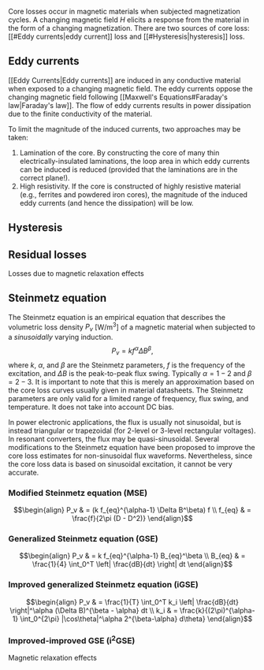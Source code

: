 Core losses occur in magnetic materials when subjected magnetization cycles. A changing magnetic field $H$ elicits a response from the material in the form of a changing magnetization. There are two sources of core loss: [[#Eddy currents|eddy current]] loss and [[#Hysteresis|hysteresis]] loss.
## Eddy currents
[[Eddy Currents|Eddy currents]] are induced in any conductive material when exposed to a changing magnetic field. The eddy currents oppose the changing magnetic field following [[Maxwell's Equations#Faraday's law|Faraday's law]]. 
The flow of eddy currents results in power dissipation due to the finite conductivity of the material.

To limit the magnitude of the induced currents, two approaches may be taken:
1) Lamination of the core. By constructing the core of many thin electrically-insulated laminations, the loop area in which eddy currents can be induced is reduced (provided that the laminations are in the correct plane!).
2) High resistivity. If the core is constructed of highly resistive material (e.g., ferrites and powdered iron cores), the magnitude of the induced eddy currents (and hence the dissipation) will be low.
## Hysteresis

## Residual losses
Losses due to magnetic relaxation effects

## Steinmetz equation
The Steinmetz equation is an empirical equation that describes the volumetric loss density $P_v$ \[W/m<sup>3</sup>] of a magnetic material when subjected to a _sinusoidally_ varying induction.
$$P_v = k f^\alpha \Delta B^\beta,$$where $k$, $\alpha$, and $\beta$ are the Steinmetz parameters, $f$ is the frequency of the excitation, and $\Delta B$ is the peak-to-peak flux swing. Typically $\alpha = 1-2$ and $\beta = 2-3$.
It is important to note that this is merely an approximation based on the core loss curves usually given in material datasheets. The Steinmetz parameters are only valid for a limited range of frequency, flux swing, and temperature. It does not take into account DC bias.

In power electronic applications, the flux is usually not sinusoidal, but is instead triangular or trapezoidal (for 2-level or 3-level rectangular voltages). In resonant converters, the flux may be quasi-sinusoidal. 
Several modifications to the Steinmetz equation have been proposed to improve the core loss estimates for non-sinusoidal flux waveforms. Nevertheless, since the core loss data is based on sinusoidal excitation, it cannot be very accurate.
### Modified Steinmetz equation (MSE)

$$\begin{align}
	P_v    & = (k f_{eq}^{\alpha-1} \Delta B^\beta) f \\
	f_{eq} & = \frac{f}{2\pi (D - D^2)}
\end{align}$$
### Generalized Steinmetz equation (GSE)

$$\begin{align}
	P_v    & = k f_{eq}^{\alpha-1} B_{eq}^\beta \\
	B_{eq} & = \frac{1}{4} \int_0^T \left| \frac{dB}{dt} \right| dt
\end{align}$$
### Improved generalized Steinmetz equation (iGSE)

$$\begin{align}
	P_v & = \frac{1}{T} \int_0^T k_i \left| \frac{dB}{dt} \right|^\alpha (\Delta B)^{\beta - \alpha} dt \\
	k_i & = \frac{k}{(2\pi)^{\alpha-1} \int_0^{2\pi} |\cos\theta|^\alpha 2^{\beta-\alpha} d\theta}
\end{align}$$
### Improved-improved GSE (i<sup>2</sup>GSE)
Magnetic relaxation effects

